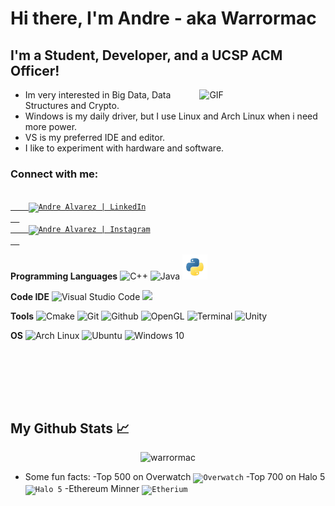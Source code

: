 # Hi there, I'm Andre - aka Warrormac 

## I'm a Student, Developer, and a UCSP ACM Officer! 

<img align="right" alt="GIF" src="https://media.giphy.com/media/nIoUgc3KW2BF5rxVj2/giphy-downsized-large.gif" width="40%" height=30%/>

- Im very interested in Big Data, Data Structures and Crypto.
- Windows is my daily driver, but I use Linux and Arch Linux when i need more power.
- VS is my preferred IDE and editor. 
- I like to experiment with hardware and software. 


### Connect with me:

<a href="https://www.linkedin.com/in/andre-alvarez-5b2498106/">
<code>
    <img alt="Andre Alvarez | LinkedIn" height="20px" src="https://cdn.icon-icons.com/icons2/3041/PNG/512/linkedin_logo_icon_189225.png" />
  </code>
</a>

<a href="https://www.instagram.com/andre_alvarez_251/">
  <code>
    <img alt="Andre Alvarez | Instagram" height="20px" src="https://i.pinimg.com/originals/3b/21/c7/3b21c7efd2ba9c119fb8d361acacc31d.png" />
  </code>
</a>

<br />

**Programming Languages**
<img title="C++" alt="C++" width="40px" src="https://upload.wikimedia.org/wikipedia/commons/thumb/1/18/ISO_C%2B%2B_Logo.svg/1822px-ISO_C%2B%2B_Logo.svg.png">
<img title="Java" alt="Java" width="40px" src="https://freepikpsd.com/file/2019/10/java-logo-transparent-png-5-Transparent-Images.png">
<img title="Python" alt="Python" width="40px" src="https://raw.githubusercontent.com/github/explore/master/topics/python/python.png" />

**Code IDE**
<img title="Visual Studio Code" height="20px" src="https://upload.wikimedia.org/wikipedia/commons/thumb/9/9a/Visual_Studio_Code_1.35_icon.svg/2048px-Visual_Studio_Code_1.35_icon.svg.png" /></code>
<img titel="Visual Studio" height="20px" src="https://upload.wikimedia.org/wikipedia/commons/thumb/5/59/Visual_Studio_Icon_2019.svg/640px-Visual_Studio_Icon_2019.svg.png"/></code>

**Tools**
<img title="Cmake" height="20px" src="https://cmake.org/wp-content/uploads/2018/11/cmake_logo_slider.png"/></code>
<img title="Git" height="20px" src="https://seeklogo.com/images/G/git-bash-logo-B6475E8359-seeklogo.com.png"/></code>
<img title="Github" height="20px" src="https://github.githubassets.com/images/modules/logos_page/GitHub-Mark.png"/></code>
<img title="OpenGL" height="20px" src="https://upload.wikimedia.org/wikipedia/commons/thumb/e/e9/Opengl-logo.svg/2560px-Opengl-logo.svg.png"/></code>
<img title="Terminal" height="20px" src="https://w7.pngwing.com/pngs/77/473/png-transparent-computer-icons-computer-terminal-others-angle-rectangle-logo.png"/></code>
<img title="Unity" height="20px" src="https://1000marcas.net/wp-content/uploads/2021/02/Unity-Logo-tumb.png"/></code>


**OS**
<img title="Arch Linux" height="20px" src="https://upload.wikimedia.org/wikipedia/commons/thumb/a/a5/Archlinux-icon-crystal-64.svg/1200px-Archlinux-icon-crystal-64.svg.png"/></code>
<img title="Ubuntu" height="20px" src="https://logos-marcas.com/wp-content/uploads/2020/11/Ubuntu-Emblema.png"/></code>
<img title="Windows 10" height="20px" src="https://upload.wikimedia.org/wikipedia/commons/thumb/5/5f/Windows_logo_-_2012.svg/1200px-Windows_logo_-_2012.svg.png"/></code>

<br /><br />



<br /><br />

## My Github Stats 📈
<p align="center"> <img src="https://github-readme-stats.vercel.app/api?username=warrormac&show_icons=true&theme=gotham" alt="warrormac" />


- Some fun facts: 
  -Top 500 on Overwatch <code><img alt="Overwatch" height="20px" src="https://i.dlpng.com/static/png/5454275-overwatch-icon-png-271882-free-icons-library-overwatch-symbol-transparent-1280_1280_preview.png"/></code>
  -Top 700 on Halo 5 <code><img alt="Halo 5" height="20px" src="https://lookingforclan.com/sites/default/files/styles/icon/public/2018-09/halo-5-icon_0.png.jpg?itok=T3D10jrB"/></code>
  -Ethereum Minner <code><img alt="Etherium" height="20px" src="https://upload.wikimedia.org/wikipedia/commons/thumb/0/01/Ethereum_logo_translucent.svg/800px-Ethereum_logo_translucent.svg.png"/></code>
  
  


